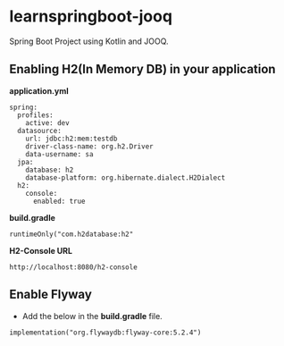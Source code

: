 # learnspringboot-jooq
Spring Boot Project using Kotlin and JOOQ.

## Enabling H2(In Memory DB) in your application


**application.yml**

```$xslt
spring:
  profiles:
    active: dev
  datasource:
    url: jdbc:h2:mem:testdb
    driver-class-name: org.h2.Driver
    data-username: sa
  jpa:
    database: h2
    database-platform: org.hibernate.dialect.H2Dialect
  h2:
    console:
      enabled: true
```

**build.gradle**

```$xslt
runtimeOnly("com.h2database:h2"
```

**H2-Console URL**

```$xslt
http://localhost:8080/h2-console
```

## Enable Flyway

- Add the below in the **build.gradle** file.

```$xslt
implementation("org.flywaydb:flyway-core:5.2.4")
```

